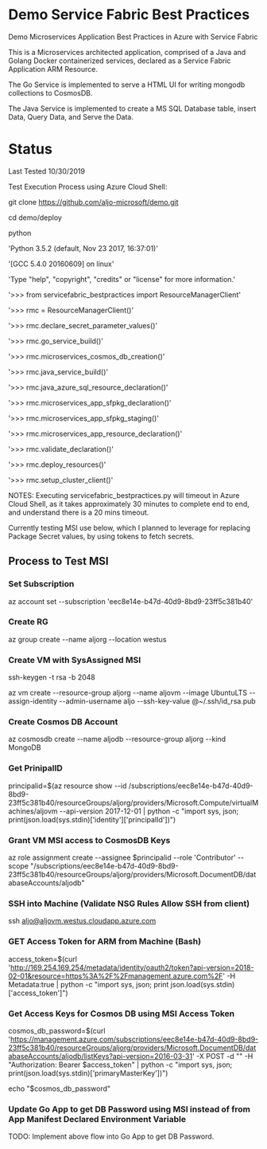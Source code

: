 # Demo Service Fabric Best Practices
Demo Microservices Application Best Practices in Azure with Service Fabric

This is a Microservices architected application, comprised of a Java and Golang Docker containerized services, declared as a Service Fabric Application ARM Resource.

The Go Service is implemented to serve a HTML UI for writing mongodb collections to CosmosDB.

The Java Service is implemented to create a MS SQL Database table, insert Data, Query Data, and Serve the Data.

# Status
Last Tested 10/30/2019

Test Execution Process using Azure Cloud Shell:

git clone https://github.com/aljo-microsoft/demo.git

cd demo/deploy

python

'Python 3.5.2 (default, Nov 23 2017, 16:37:01)'

'[GCC 5.4.0 20160609] on linux'

'Type "help", "copyright", "credits" or "license" for more information.'

'>>> from servicefabric_bestpractices import ResourceManagerClient'

'>>> rmc = ResourceManagerClient()'

'>>> rmc.declare_secret_parameter_values()'

'>>> rmc.go_service_build()'

'>>> rmc.microservices_cosmos_db_creation()'

'>>> rmc.java_service_build()'

'>>> rmc.java_azure_sql_resource_declaration()'

'>>> rmc.microservices_app_sfpkg_declaration()'

'>>> rmc.microservices_app_sfpkg_staging()'

'>>> rmc.microservices_app_resource_declaration()'

'>>> rmc.validate_declaration()'

'>>> rmc.deploy_resources()'

'>>> rmc.setup_cluster_client()'

NOTES:
Executing servicefabric_bestpractices.py will timeout in Azure Cloud Shell, as it takes approximately 30 minutes to complete end to end, and understand there is a 20 mins timeout.

Currently testing MSI use below, which I planned to leverage for replacing Package Secret values, by using tokens to fetch secrets.
## Process to Test MSI
### Set Subscription
az account set --subscription 'eec8e14e-b47d-40d9-8bd9-23ff5c381b40'
### Create RG
az group create --name aljorg --location westus
### Create VM with SysAssigned MSI
ssh-keygen -t rsa -b 2048

az vm create --resource-group aljorg --name aljovm --image UbuntuLTS --assign-identity --admin-username aljo --ssh-key-value @~/.ssh/id_rsa.pub
### Create Cosmos DB Account
az cosmosdb create --name aljodb --resource-group aljorg --kind MongoDB
### Get PrinipalID
principalid=$(az resource show --id /subscriptions/eec8e14e-b47d-40d9-8bd9-23ff5c381b40/resourceGroups/aljorg/providers/Microsoft.Compute/virtualMachines/aljovm --api-version 2017-12-01 | python -c "import sys, json; print(json.load(sys.stdin)['identity']['principalId'])")

### Grant VM MSI access to CosmosDB Keys
az role assignment create --assignee $principalid --role 'Contributor' --scope "/subscriptions/eec8e14e-b47d-40d9-8bd9-23ff5c381b40/resourceGroups/aljorg/providers/Microsoft.DocumentDB/databaseAccounts/aljodb"

### SSH into Machine (Validate NSG Rules Allow SSH from client)
ssh aljo@aljovm.westus.cloudapp.azure.com
### GET Access Token for ARM from Machine (Bash)
access_token=$(curl 'http://169.254.169.254/metadata/identity/oauth2/token?api-version=2018-02-01&resource=https%3A%2F%2Fmanagement.azure.com%2F' -H Metadata:true | python -c "import sys, json; print json.load(sys.stdin)['access_token']")

### Get Access Keys for Cosmos DB using MSI Access Token
cosmos_db_password=$(curl 'https://management.azure.com/subscriptions/eec8e14e-b47d-40d9-8bd9-23ff5c381b40/resourceGroups/aljorg/providers/Microsoft.DocumentDB/databaseAccounts/aljodb/listKeys?api-version=2016-03-31' -X POST -d "" -H "Authorization: Bearer $access_token" | python -c "import sys, json; print(json.load(sys.stdin)['primaryMasterKey'])")

echo "$cosmos_db_password"

### Update Go App to get DB Password using MSI instead of from App Manifest Declared Environment Variable
TODO: Implement above flow into Go App to get DB Password.
